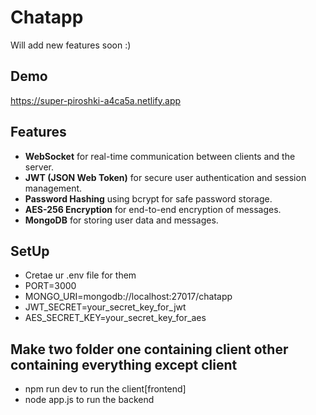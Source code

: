 # Chatapp
Will add new features soon :)

## Demo
https://super-piroshki-a4ca5a.netlify.app

## Features
- **WebSocket** for real-time communication between clients and the server.
- **JWT (JSON Web Token)** for secure user authentication and session management.
- **Password Hashing** using bcrypt for safe password storage.
- **AES-256 Encryption** for end-to-end encryption of messages.
- **MongoDB** for storing user data and messages.

## SetUp 
- Cretae ur .env file for them
- PORT=3000
- MONGO_URI=mongodb://localhost:27017/chatapp
- JWT_SECRET=your_secret_key_for_jwt
- AES_SECRET_KEY=your_secret_key_for_aes

## Make two folder one containing client other containing everything except client

- npm run dev to run the client[frontend]
- node app.js to run the backend
